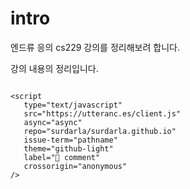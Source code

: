# intro

엔드류 응의 cs229 강의를 정리해보려 합니다.

강의 내용의 정리입니다.

```{tableofcontents}
```


```{raw} html
<script
   type="text/javascript"
   src="https://utteranc.es/client.js"
   async="async"
   repo="surdarla/surdarla.github.io"
   issue-term="pathname"
   theme="github-light"
   label="💬 comment"
   crossorigin="anonymous"
/>
```
